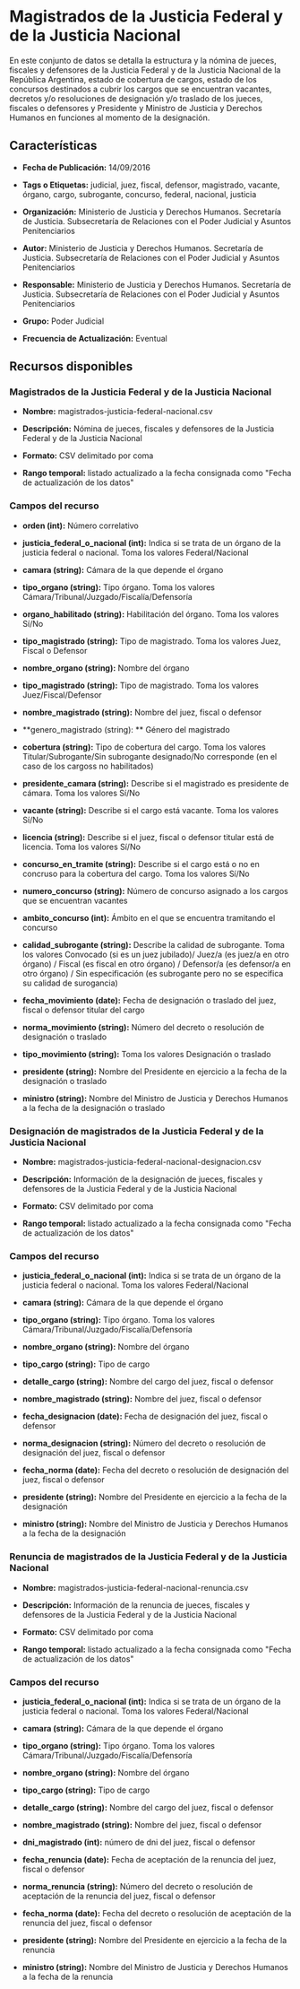 Magistrados de la Justicia Federal y de la Justicia Nacional
==============================================================================

En este conjunto de datos se detalla la estructura y la nómina de jueces, fiscales y defensores de la Justicia Federal y de la Justicia Nacional de la República Argentina, estado de cobertura de cargos, estado de los concursos destinados a cubrir los cargos que se encuentran vacantes, decretos y/o resoluciones de designación y/o traslado de los jueces, fiscales o defensores y Presidente y Ministro de Justicia y Derechos Humanos en funciones al momento de la designación.

Características
---------------

- **Fecha de Publicación:** 14/09/2016

- **Tags o Etiquetas:** judicial, juez, fiscal, defensor, magistrado, vacante, órgano, cargo, subrogante, concurso, federal, nacional, justicia

- **Organización:** Ministerio de Justicia y Derechos Humanos. Secretaría de Justicia. Subsecretaría de Relaciones con el Poder Judicial y Asuntos Penitenciarios

- **Autor:** Ministerio de Justicia y Derechos Humanos. Secretaría de Justicia. Subsecretaría de Relaciones con el Poder Judicial y Asuntos Penitenciarios

- **Responsable:** Ministerio de Justicia y Derechos Humanos. Secretaría de Justicia. Subsecretaría de Relaciones con el Poder Judicial y Asuntos Penitenciarios

- **Grupo:** Poder Judicial

- **Frecuencia de Actualización:** Eventual

Recursos disponibles
--------------------

### Magistrados de la Justicia Federal y de la Justicia Nacional

- **Nombre:** magistrados-justicia-federal-nacional.csv

- **Descripción:** Nómina de jueces, fiscales y defensores de la Justicia Federal y de la Justicia Nacional

- **Formato:** CSV delimitado por coma

- **Rango temporal:** listado actualizado a la fecha consignada como "Fecha de actualización de los datos"

### Campos del recurso

- **orden (int):** Número correlativo

- **justicia_federal_o_nacional (int):** Indica si se trata de un órgano de la justicia federal o nacional. Toma los valores Federal/Nacional

- **camara (string):** Cámara de la que depende el órgano

- **tipo_organo (string):** Tipo órgano. Toma los valores Cámara/Tribunal/Juzgado/Fiscalía/Defensoría

- **organo_habilitado (string):** Habilitación del órgano. Toma los valores Sí/No

- **tipo_magistrado (string):** Tipo de magistrado. Toma los valores Juez, Fiscal o Defensor

- **nombre_organo (string):** Nombre del órgano

- **tipo_magistrado (string):** Tipo de magistrado. Toma los valores Juez/Fiscal/Defensor

- **nombre_magistrado (string):** Nombre del juez, fiscal o defensor

- **genero_magistrado (string): ** Género del magistrado

- **cobertura (string):** Tipo de cobertura del cargo. Toma los valores Titular/Subrogante/Sin subrogante designado/No corresponde (en el caso de los cargoss no habilitados)

- **presidente_camara (string):** Describe si el magistrado es presidente de cámara. Toma los valores Sí/No

- **vacante (string):** Describe si el cargo está vacante. Toma los valores Sí/No

- **licencia (string):** Describe si el juez, fiscal o defensor titular está de licencia. Toma los valores Sí/No

- **concurso_en_tramite (string):** Describe si el cargo está o no en concruso para la cobertura del cargo. Toma los valores Sí/No

- **numero_concurso (string):** Número de concurso asignado a los cargos que se encuentran vacantes

- **ambito_concurso (int):** Ámbito en el que se encuentra tramitando el concurso

- **calidad_subrogante (string):** Describe la calidad de subrogante. Toma los valores Convocado (si es un juez jubilado)/ Juez/a (es juez/a en otro órgano) / Fiscal (es fiscal en otro órgano) / Defensor/a (es defensor/a en otro órgano) / Sin especificación (es subrogante pero no se especifica su calidad de surogancia)

- **fecha_movimiento (date):** Fecha de designación o traslado del juez, fiscal o defensor titular del cargo

- **norma_movimiento (string):** Número del decreto o resolución de designación o traslado

- **tipo_movimiento (string):** Toma los valores Designación o traslado

- **presidente (string):** Nombre del Presidente en ejercicio a la fecha de la designación o traslado

- **ministro (string):** Nombre del Ministro de Justicia y Derechos Humanos a la fecha de la designación o traslado


### Designación de magistrados de la Justicia Federal y de la Justicia Nacional

- **Nombre:** magistrados-justicia-federal-nacional-designacion.csv

- **Descripción:** Información de la designación de jueces, fiscales y defensores de la Justicia Federal y de la Justicia Nacional

- **Formato:** CSV delimitado por coma

- **Rango temporal:** listado actualizado a la fecha consignada como "Fecha de actualización de los datos"

### Campos del recurso

- **justicia_federal_o_nacional (int):** Indica si se trata de un órgano de la justicia federal o nacional. Toma los valores Federal/Nacional

- **camara (string):** Cámara de la que depende el órgano

- **tipo_organo (string):** Tipo órgano. Toma los valores Cámara/Tribunal/Juzgado/Fiscalía/Defensoría

- **nombre_organo (string):** Nombre del órgano

- **tipo_cargo (string):** Tipo de cargo

- **detalle_cargo (string):** Nombre del cargo del juez, fiscal o defensor

- **nombre_magistrado (string):** Nombre del juez, fiscal o defensor

- **fecha_designacion (date):** Fecha de designación del juez, fiscal o defensor

- **norma_designacion (string):** Número del decreto o resolución de designación del juez, fiscal o defensor

- **fecha_norma (date):** Fecha del decreto o resolución de designación del juez, fiscal o defensor

- **presidente (string):** Nombre del Presidente en ejercicio a la fecha de la designación

- **ministro (string):** Nombre del Ministro de Justicia y Derechos Humanos a la fecha de la designación

### Renuncia de magistrados de la Justicia Federal y de la Justicia Nacional

- **Nombre:** magistrados-justicia-federal-nacional-renuncia.csv

- **Descripción:** Información de la renuncia de jueces, fiscales y defensores de la Justicia Federal y de la Justicia Nacional

- **Formato:** CSV delimitado por coma

- **Rango temporal:** listado actualizado a la fecha consignada como "Fecha de actualización de los datos"

### Campos del recurso

- **justicia_federal_o_nacional (int):** Indica si se trata de un órgano de la justicia federal o nacional. Toma los valores Federal/Nacional

- **camara (string):** Cámara de la que depende el órgano

- **tipo_organo (string):** Tipo órgano. Toma los valores Cámara/Tribunal/Juzgado/Fiscalía/Defensoría

- **nombre_organo (string):** Nombre del órgano

- **tipo_cargo (string):** Tipo de cargo

- **detalle_cargo (string):** Nombre del cargo del juez, fiscal o defensor

- **nombre_magistrado (string):** Nombre del juez, fiscal o defensor

- **dni_magistrado (int):** número de dni del juez, fiscal o defensor

- **fecha_renuncia (date):** Fecha de aceptación de la renuncia del juez, fiscal o defensor

- **norma_renuncia (string):** Número del decreto o resolución de aceptación de la renuncia del juez, fiscal o defensor

- **fecha_norma (date):** Fecha del decreto o resolución de aceptación de la renuncia del juez, fiscal o defensor

- **presidente (string):** Nombre del Presidente en ejercicio a la fecha de la renuncia

- **ministro (string):** Nombre del Ministro de Justicia y Derechos Humanos a la fecha de la renuncia
